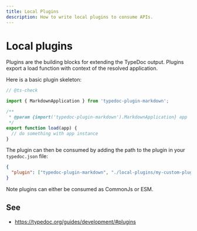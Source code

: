 ```yaml
---
title: Local Plugins
description: How to write local plugins to consume APIs.
---
```


# Local plugins

Plugins are the building blocks for extending the TypeDoc output. Plugins export a load function with context of the resolved application.

Here is a basic plugin skeleton:

```js filename="local-plugins/my-custom-plugin.mjs"
// @ts-check

import { MarkdownApplication } from 'typedoc-plugin-markdown';

/**
 * @param {import('typedoc-plugin-markdown').MarkdownApplication} app
 */
export function load(app) {
  // do something with app instance
}
```

The plugin can then be consumed by adding the path to the plugin in your `typedoc.json` file:

```json filename="typedoc.json"
{
  "plugin": ["typedoc-plugin-markdown", "./local-plugins/my-custom-plugin.mjs"]
}
```

Note plugins can either be consumed as CommonJs or ESM.

## See

- https://typedoc.org/guides/development/#plugins
